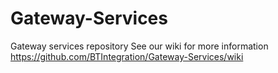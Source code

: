 # Gateway-Services
Gateway services repository
See our wiki for more information https://github.com/BTIntegration/Gateway-Services/wiki
